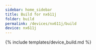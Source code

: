 ```yaml
---
sidebar: home_sidebar
title: Build for nx611j
folder: build
permalink: /devices/nx611j/build
device: nx611j
---
```

{% include templates/device_build.md %}

